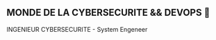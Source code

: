 ## MONDE DE LA CYBERSECURITE && DEVOPS 👋

INGENIEUR CYBERSECURITE - System Engeneer 
                                                    
                                                    
